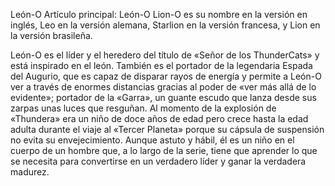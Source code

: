 León-O
Artículo principal: León-O
Lion-O es su nombre en la versión en inglés, Leo en la versión alemana, Starlion en la versión francesa, y Lion en la versión brasileña.

León-O es el líder y el heredero del título de «Señor de los ThunderCats» y está inspirado en el león. También es el portador de la legendaria Espada del Augurio, que es capaz de disparar rayos de energía y permite a León-O ver a través de enormes distancias gracias al poder de «ver más allá de lo evidente»; portador de la «Garra», un guante escudo que lanza desde sus zarpas unas luces que resguñan. Al momento de la explosión de «Thundera» era un niño de doce años de edad pero crece hasta la edad adulta durante el viaje al «Tercer Planeta» porque su cápsula de suspensión no evita su envejecimiento. Aunque astuto y hábil, él es un niño en el cuerpo de un hombre que, a lo largo de la serie, tiene que aprender lo que se necesita para convertirse en un verdadero líder y ganar la verdadera madurez.
